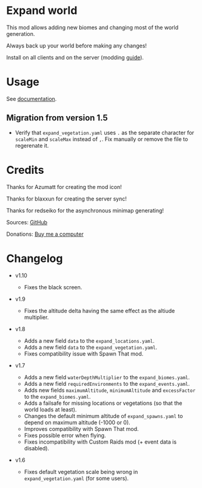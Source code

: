 # Expand world

This mod allows adding new biomes and changing most of the world generation.

Always back up your world before making any changes!

Install on all clients and on the server (modding [guide](https://youtu.be/L9ljm2eKLrk)).

# Usage

See [documentation](https://github.com/JereKuusela/valheim-expand_world/blob/main/README.md).

## Migration from version 1.5

- Verify that `expand_vegetation.yaml` uses `.` as the separate character for `scaleMin` and `scaleMax` instead of `,`. Fix manually or remove the file to regerenate it.

# Credits

Thanks for Azumatt for creating the mod icon!

Thanks for blaxxun for creating the server sync!

Thanks for redseiko for the asynchronous minimap generating!

Sources: [GitHub](https://github.com/JereKuusela/valheim-infinity_hammer)

Donations: [Buy me a computer](https://www.buymeacoffee.com/jerekuusela)

# Changelog

- v1.10
  - Fixes the black screen.

- v1.9
  - Fixes the altitude delta having the same effect as the altiude multiplier.

- v1.8
  - Adds a new field `data` to the `expand_locations.yaml`.
  - Adds a new field `data` to the `expand_vegetation.yaml`.
  - Fixes compatibility issue with Spawn That mod.

- v1.7
  - Adds a new field `waterDepthMultiplier` to the `expand_biomes.yaml`.
  - Adds a new field `requiredEnvironments` to the `expand_events.yaml`.
  - Adds new fields `maximumAltitude`, `minimumAltitude` and `excessFactor` to the `expand_biomes.yaml`.
  - Adds a failsafe for missing locations or vegetations (so that the world loads at least).
  - Changes the default minimum altitude of `expand_spawns.yaml` to depend on maximum altitude (-1000 or 0).
  - Improves compatibility with Spawn That mod.
  - Fixes possible error when flying.
  - Fixes incompatibility with Custom Raids mod (+ event data is disabled).

- v1.6
  - Fixes default vegetation scale being wrong in `expand_vegetation.yaml` (for some users).
